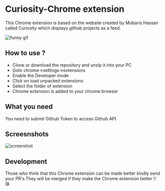 # Curiosity-Chrome extension

This Chrome extension is based on the website created by Mubaris Hassan called Curiosity which displays github projects as a feed.

![funny gif](https://media.giphy.com/media/D0EjguuQzYr9m/giphy.gif)

## How to use ?

- Clone or download the repository and unzip it into your PC
- Goto chrome->settings->extensions
- Enable the Developer mode
- Click on load unpacked extensions
- Select the folder of extension
- Chrome extension is added to your chrome browser

## What you need

You need to submit Github Token to access Github API.

## Screesnshots

![screenshot](https://github.com/aswanthkoleri/Curiosity-Chrome-extension/blob/master/Screenshot%20from%202017-04-06%2020-34-37.png?raw=true)

## Development

Those who think that this Chrome extension can be made better kindly send your PR's.They will be merged if they make the Chrome extension better !! :smile:
